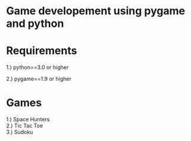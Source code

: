 # Game developement using pygame and python

# Requirements

1.) python==3.0 or higher

2.) pygame==1.9 or higher

# Games

1.) Space Hunters   
2.) Tic Tac Toe                                                                                                                                                                     
3.) Sudoku
